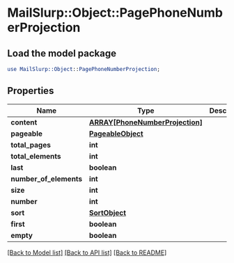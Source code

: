 # MailSlurp::Object::PagePhoneNumberProjection

## Load the model package
```perl
use MailSlurp::Object::PagePhoneNumberProjection;
```

## Properties
Name | Type | Description | Notes
------------ | ------------- | ------------- | -------------
**content** | [**ARRAY[PhoneNumberProjection]**](PhoneNumberProjection) |  | [optional] 
**pageable** | [**PageableObject**](PageableObject) |  | [optional] 
**total_pages** | **int** |  | 
**total_elements** | **int** |  | 
**last** | **boolean** |  | [optional] 
**number_of_elements** | **int** |  | [optional] 
**size** | **int** |  | [optional] 
**number** | **int** |  | [optional] 
**sort** | [**SortObject**](SortObject) |  | [optional] 
**first** | **boolean** |  | [optional] 
**empty** | **boolean** |  | [optional] 

[[Back to Model list]](../README#documentation-for-models) [[Back to API list]](../README#documentation-for-api-endpoints) [[Back to README]](../README)


